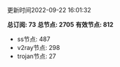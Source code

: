 更新时间2022-09-22 16:01:32

**总订阅: 73**
**总节点: 2705**
**有效节点: 812**
- ss节点: 487
- v2ray节点: 298
- trojan节点: 27
